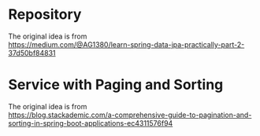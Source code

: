 # Repository

The original idea is from  
https://medium.com/@AG1380/learn-spring-data-jpa-practically-part-2-37d50bf84831

# Service with Paging and Sorting

The original idea is from  
https://blog.stackademic.com/a-comprehensive-guide-to-pagination-and-sorting-in-spring-boot-applications-ec4311576f94
